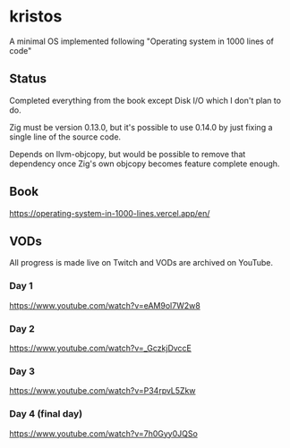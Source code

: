 # kristos
A minimal OS implemented following "Operating system in 1000 lines of code"


## Status
Completed everything from the book except Disk I/O which I don't plan to do.

Zig must be version 0.13.0, but it's possible to use 0.14.0 by just fixing a single line of the source code.

Depends on llvm-objcopy, but would be possible to remove that dependency once 
Zig's own objcopy becomes feature complete enough.

## Book
https://operating-system-in-1000-lines.vercel.app/en/


## VODs
All progress is made live on Twitch and VODs are archived on YouTube.

### Day 1
https://www.youtube.com/watch?v=eAM9ol7W2w8

### Day 2
https://www.youtube.com/watch?v=_GczkjDvccE

### Day 3
https://www.youtube.com/watch?v=P34rpvL5Zkw

### Day 4 (final day)
https://www.youtube.com/watch?v=7h0Gyy0JQSo
